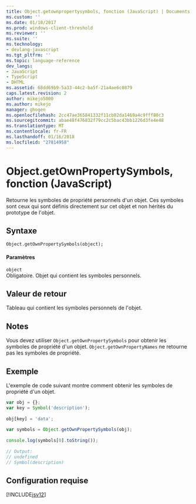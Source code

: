 ```yaml
---
title: Object.getownpropertysymbols, fonction (JavaScript) | Documents Microsoft
ms.custom: ''
ms.date: 01/18/2017
ms.prod: windows-client-threshold
ms.reviewer: ''
ms.suite: ''
ms.technology:
- devlang-javascript
ms.tgt_pltfrm: ''
ms.topic: language-reference
dev_langs:
- JavaScript
- TypeScript
- DHTML
ms.assetid: 68dd69b9-5a33-44c2-ba5f-21a4ae6c0879
caps.latest.revision: 2
author: mikejo5000
ms.author: mikejo
manager: ghogen
ms.openlocfilehash: 2cc47ae365841332f11cb02da1469a4c9fff80c3
ms.sourcegitcommit: abae48f476832f79cc2c5bac43bb1226d3fe4e48
ms.translationtype: MT
ms.contentlocale: fr-FR
ms.lasthandoff: 01/16/2018
ms.locfileid: "27814958"
---
```

# <a name="objectgetownpropertysymbols-function-javascript"></a>Object.getOwnPropertySymbols, fonction (JavaScript)
Retourne les symboles de propriété personnels d'un objet. Ces symboles sont ceux qui sont définis directement sur cet objet et non hérités du prototype de l'objet.  
  
## <a name="syntax"></a>Syntaxe  
  
```  
Object.getOwnPropertySymbols(object);  
```  
  
#### <a name="parameters"></a>Paramètres  
 `object`  
 Obligatoire. Objet qui contient les symboles personnels.  
  
## <a name="return-value"></a>Valeur de retour  
 Tableau qui contient les symboles personnels de l'objet.  
  
## <a name="remarks"></a>Notes  
 Vous devez utiliser `Object.getOwnPropertySymbols` pour obtenir les symboles de propriété d'un objet. `Object.getOwnPropertyNames` ne retourne pas les symboles de propriété.  
  
## <a name="example"></a>Exemple  
 L'exemple de code suivant montre comment obtenir les symboles de propriété d'un objet.  
  
```JavaScript  
var obj = {};  
var key = Symbol('description');  
  
obj[key] = 'data';  
  
var symbols = Object.getOwnPropertySymbols(obj);  
  
console.log(symbols[0].toString());  
  
// Output:  
// undefined  
// Symbol(description)  
```  
  
## <a name="requirements"></a>Configuration requise  
 [!INCLUDE[jsv12](../../javascript/reference/includes/jsv12-md.md)]